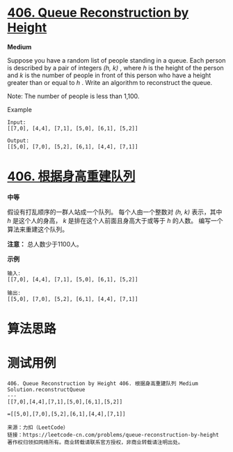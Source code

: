 # [406. Queue Reconstruction by Height][enTitle]

**Medium**

Suppose you have a random list of people standing in a queue. Each person is described by a pair of integers  *(h, k)* , where  *h*  is the height of the person and  *k*  is the number of people in front of this person who have a height greater than or equal to  *h* . Write an algorithm to reconstruct the queue.

Note: The number of people is less than 1,100.


Example

```
Input:
[[7,0], [4,4], [7,1], [5,0], [6,1], [5,2]]

Output:
[[5,0], [7,0], [5,2], [6,1], [4,4], [7,1]]

```




# [406. 根据身高重建队列][cnTitle]

**中等**

假设有打乱顺序的一群人站成一个队列。 每个人由一个整数对 *(h, k)* 表示，其中 *h* 是这个人的身高， *k* 是排在这个人前面且身高大于或等于 *h* 的人数。 编写一个算法来重建这个队列。

**注意：**  总人数少于1100人。

**示例** 

```
输入:
[[7,0], [4,4], [7,1], [5,0], [6,1], [5,2]]

输出:
[[5,0], [7,0], [5,2], [6,1], [4,4], [7,1]]

```




# 算法思路

# 测试用例
```
406. Queue Reconstruction by Height 406. 根据身高重建队列 Medium
Solution.reconstructQueue
---
[[7,0],[4,4],[7,1],[5,0],[6,1],[5,2]]

=[[5,0],[7,0],[5,2],[6,1],[4,4],[7,1]]

来源：力扣（LeetCode）
链接：https://leetcode-cn.com/problems/queue-reconstruction-by-height
著作权归领扣网络所有。商业转载请联系官方授权，非商业转载请注明出处。
```

[enTitle]: https://leetcode.com/problems/queue-reconstruction-by-height/
[cnTitle]: https://leetcode-cn.com/problems/queue-reconstruction-by-height/
